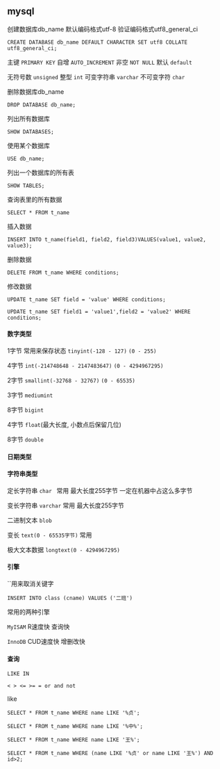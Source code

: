 ## mysql

创建数据库db_name 默认编码格式utf-8 验证编码格式utf8_general_ci

`CREATE DATABASE db_name DEFAULT CHARACTER SET utf8 COLLATE utf8_general_ci;` 

主键 `PRIMARY KEY` 自增 `AUTO_INCREMENT` 非空 `NOT NULL` 默认 `default` 

无符号数 `unsigned`  整型 `int` 可变字符串 `varchar` 不可变字符 `char` 

删除数据库db_name

`DROP DATABASE db_name;`

列出所有数据库

`SHOW DATABASES;`

使用某个数据库

`USE db_name;`

列出一个数据库的所有表

`SHOW TABLES;`

查询表里的所有数据

`SELECT * FROM t_name` 

插入数据

`INSERT INTO t_name(field1, field2, field3)VALUES(value1, value2, value3);` 

删除数据

`DELETE FROM t_name WHERE conditions;` 

修改数据

`UPDATE t_name SET field = 'value' WHERE conditions;` 

`UPDATE t_name SET field1 = 'value1',field2 = 'value2' WHERE conditions;` 

#### 数字类型

1字节 常用来保存状态 `tinyint(-128 - 127)`  `(0 - 255)` 

4字节 `int(-214748648 - 2147483647)` `(0 - 4294967295)` 

2字节 `smallint(-32768 - 32767)` `(0 - 65535)` 

3字节 `mediumint` 

8字节 `bigint` 

4字节 `float`(最大长度, 小数点后保留几位) 

8字节 `double` 

#### 日期类型

#### 字符串类型

定长字符串 `char ` 常用 最大长度255字节 一定在机器中占这么多字节

变长字符串 `varchar` 常用 最大长度255字节

二进制文本 `blob`

变长 `text(0 - 65535字节)` 常用

极大文本数据 `longtext(0 - 4294967295)` 

#### 引擎

``用来取消关键字

`INSERT INTO class (cname) VALUES ('二班')`

常用的两种引擎

`MyISAM`  R速度快 查询快

`InnoDB`  CUD速度快 增删改快

#### 查询

`LIKE IN`

`< > <= >= = or and not`  

like

 `SELECT * FROM t_name WHERE name LIKE '%贞';`

 `SELECT * FROM t_name WHERE name LIKE '%中%';`

 `SELECT * FROM t_name WHERE name LIKE '王%';`

 `SELECT * FROM t_name WHERE (name LIKE '%贞' or name LIKE '王%') AND id>2;` 

